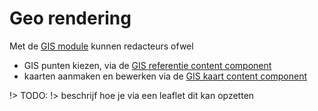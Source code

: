 # Geo rendering

Met de [GIS module](/modules/content/modules/module-gis) kunnen redacteurs ofwel 

* GIS punten kiezen, via de [GIS referentie content component](/redactie/content/inrichten-cc-gis-referentie)
* kaarten aanmaken en bewerken via de [GIS kaart content component](/redactie/content/inrichten-cc-gis-kaart)

!> TODO:
!> beschrijf hoe je via een leaflet dit kan opzetten
